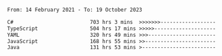 <!-- [![Top Langs](https://github-readme-stats.vercel.app/api/top-langs/?username=thititongumpun&layout=compact&langs_count=7&theme=prussian)](https://github.com/thititongumpun)
[![Anurag's GitHub stats](https://github-readme-stats.vercel.app/api?username=thititongumpun&hide=stars&show_icons=true&theme=prussian)](https://github.com/thititongumpun) -->

<!--START_SECTION:waka-->

```txt
From: 14 February 2021 - To: 19 October 2023

C#                         703 hrs 3 mins  >>>>>>>------------------   26.85 %
TypeScript                 504 hrs 17 mins >>>>>--------------------   19.26 %
YAML                       320 hrs 49 mins >>>----------------------   12.25 %
JavaScript                 168 hrs 55 mins >>-----------------------   06.45 %
Java                       131 hrs 53 mins >------------------------   05.04 %
```

<!--END_SECTION:waka-->
